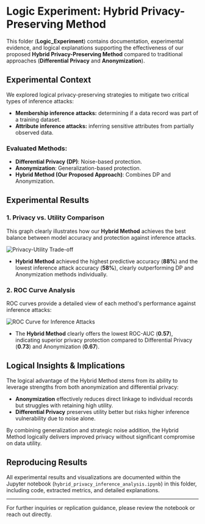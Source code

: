 # Logic Experiment: Hybrid Privacy-Preserving Method

This folder (**Logic_Experiment**) contains documentation, experimental evidence, and logical explanations supporting the effectiveness of our proposed **Hybrid Privacy-Preserving Method** compared to traditional approaches (**Differential Privacy** and **Anonymization**).

## Experimental Context

We explored logical privacy-preserving strategies to mitigate two critical types of inference attacks:

- **Membership inference attacks:** determining if a data record was part of a training dataset.
- **Attribute inference attacks:** inferring sensitive attributes from partially observed data.

### Evaluated Methods:

- **Differential Privacy (DP)**: Noise-based protection.
- **Anonymization**: Generalization-based protection.
- **Hybrid Method (Our Proposed Approach)**: Combines DP and Anonymization.

## Experimental Results

### 1. Privacy vs. Utility Comparison

This graph clearly illustrates how our **Hybrid Method** achieves the best balance between model accuracy and protection against inference attacks.

![Privacy-Utility Trade-off](image.png)

- **Hybrid Method** achieved the highest predictive accuracy (**88%**) and the lowest inference attack accuracy (**58%**), clearly outperforming DP and Anonymization methods individually.

### 2. ROC Curve Analysis

ROC curves provide a detailed view of each method's performance against inference attacks:

![ROC Curve for Inference Attacks](image.png)

- The **Hybrid Method** clearly offers the lowest ROC-AUC (**0.57**), indicating superior privacy protection compared to Differential Privacy (**0.73**) and Anonymization (**0.67**).

## Logical Insights & Implications

The logical advantage of the Hybrid Method stems from its ability to leverage strengths from both anonymization and differential privacy:

- **Anonymization** effectively reduces direct linkage to individual records but struggles with retaining high utility.
- **Differential Privacy** preserves utility better but risks higher inference vulnerability due to noise alone.

By combining generalization and strategic noise addition, the Hybrid Method logically delivers improved privacy without significant compromise on data utility.

## Reproducing Results

All experimental results and visualizations are documented within the Jupyter notebook (`hybrid_privacy_inference_analysis.ipynb`) in this folder, including code, extracted metrics, and detailed explanations.

---

For further inquiries or replication guidance, please review the notebook or reach out directly.
